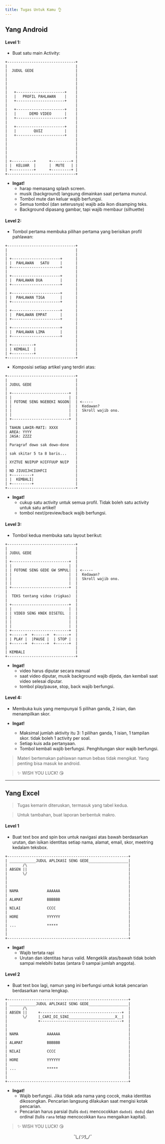 ```yaml
---
title: Tugas Untuk Kamu 👌
---
```


## Yang Android

#### Level 1:

+ Buat satu main Activity:

```
+-------------------------------+
|                               |
|  JUDUL GEDE                   |
|                               |
|                               |
|                               |
|                               |
|   +----------------------+    |
|   |   PROFIL PAHLAWAN    |    |
|   +----------------------+    |
|                               |
|   +----------------------+    |
|   |      DEMO VIDEO      |    |
|   +----------------------+    |
|                               |
|   +----------------------+    |
|   |        QUIZ          |    |
|   +----------------------+    |
|                               |
|                               |
|                               |
|                               |
|                               |
| +----------+      +---------+ |
| |  KELUAR  |      |  MUTE   | |
| +----------+      +---------+ |
+-------------------------------+
```

+ **Ingat!**
  * harap memasang splash screen.
  * musik (background) langsung dimainkan saat pertama muncul.
  * Tombol mute dan keluar wajib berfungsi.
  * Semua tombol (dan seterusnya) wajib ada ikon disamping teks.
  * Background dipasang gambar, tapi wajib membaur (silhuette)

#### Level 2:

+ Tombol pertama membuka pilihan pertama yang berisikan profil pahlawan:

```
+-------------------------------+
|                               |
|                               |
| +----------------------+      |
| |  PAHLAWAN   SATU     |      |
| +----------------------+      |
|                               |
| +----------------------+      |
| |  PAHLAWAN DUA        |      |
| +----------------------+      |
|                               |
| +----------------------+      |
| |  PAHLAWAN TIGA       |      |
| +----------------------+      |
|                               |
| +----------------------+      |
| |  PAHLAWAN EMPAT      |      |
| +----------------------+      |
|                               |
| +----------------------+      |
| |  PAHLAWAN LIMA       |      |
| +----------------------+      |
|                               |
| +----------+                  |
| | KEMBALI  |                  |
| +----------+                  |
+-------------------------------+
```

+ Komposisi setiap artikel yang terdiri atas:

```
+-------------------------------+
|                               |
| JUDUL GEDE                    |
|                               |
| +--------------------------+  |
| |                          |  |
| | FOTONE SENG NGEBEKI NGGON|  | <-----
| |                          |  |  Kedawan?
| |                          |  |  Skroll wajib ono.
| |                          |  |
| +--------------------------+  |
|                               |
| TAHUN LAHIR-MATI: XXXX        |
| AREA: YYYY                    |
| JASA: ZZZZ                    |
|                               |
| Paragraf dowo sak dowo-done   |
|                               |
| sak skitar 5 ta 8 baris...    |
|                               |
| XYZTUI NUIPUP HJIFFUUP NUIP   |
|                               |
| ND JIUUIJHCIUHFCI             |
| +---------+                   |
| |  KEMBALI|                   |
| +---------+                   |
+-------------------------------+
```

+ **Ingat!**
  * cukup satu activity untuk semua profil. Tidak boleh satu activity untuk satu artikel!
  * tombol next/preview/back wajib berfungsi.

#### Level 3:

+ Tombol kedua membuka satu layout berikut:

```
+-------------------------------+
|                               |
| JUDUL GEDE                    |
|                               |
| +--------------------------+  |
| |                          |  |
| | FOTONE SENG GEDE GW SMPUL|  | <-----
| |                          |  |  Kedawan?
| |                          |  |  Skroll wajib ono.
| |                          |  |
| +--------------------------+  |
|                               |
|  TEKS tentang video (rigkas)  |
|                               |
| +--------------------------+  |
| |                          |  |
| | VIDEO SENG KNEK DISETEL  |  |
| |                          |  |
| |                          |  |
| |                          |  |
| +--------------------------+  |
| +------+  +------+  +------+  |
| | PLAY |  |PAUSE |  | STOP |  |
| +------+  +------+  +------+  |
|                               |
| KEMBALI                       |
+-------------------------------+
```
+ **Ingat!**
  * video harus diputar secara manual
  * saat video diputar, musik background wajib dijeda, dan kembali saat video selesai diputar.
  * tombol play/pause, stop, back wajib berfungsi.

#### Level 4:

+ Membuka kuis yang mempunyai 5 pilihan ganda, 2 isian, dan menampilkan skor.

+ **Ingat!**
  * Maksimal jumlah aktivity itu 3: 1 pilihan ganda, 1 isian, 1 tampilan skor. tidak boleh 1 activity per soal.
  * Setiap kuis ada pertanyaan.
  * Tombol kembali wajib berfungsi. Penghitungan skor wajib berfungsi.

> Materi bertemakan pahlawan namun bebas tidak mengikat. Yang penting bisa masuk ke android.

> ✨ WISH YOU LUCK! 😘

***

## Yang Excel

> Tugas kemarin diteruskan, termasuk yang tabel kedua.

> Untuk tambahan, buat laporan berbentuk makro.

#### Level 1

+ Buat text box and spin box untuk navigasi atas bawah berdasarkan urutan, dan isikan identitas setiap nama, alamat, email, skor, meetring kedalam teksbox.

```
+-------------------------------------------------------+
| ____________JUDUL APLIKASI SENG GEDE__________________|
|       /\                                              |
| ABSEN ||                                              |
|       \/                                              |
|                                                       |
|                                                       |
|                                                       |
| NAMA             AAAAAA                               |
|                                                       |
| ALAMAT           BBBBBB                               |
|                                                       |
| NILAI            CCCC                                 |
|                                                       |
| HORE             YYYYYY                               |
|                                                       |
| ...              *****                                |
|                                                       |
|                                                       |
+-------------------------------------------------------+
```

+ **Ingat!**
  * Wajib tertata rapi
  * Urutan dan identitas harus valid. Mengeklik atas/bawah tidak boleh sampai melebihi batas (antara 0 sampai jumlah anggota).

#### Level 2

+ Buat text box lagi, namun yang ini berfungsi untuk kotak pencarian berdasarkan nama lengkap.

```
+-------------------------------------------------------+
| ____________JUDUL APLIKASI SENG GEDE__________________|
|       /\                                              |
| ABSEN ||     +-------------------------------------+  |
|       \/     |_CARI_DI_SINI_____________________X__|  |
|              +-------------------------------------+  |
|                                                       |
|                                                       |
| NAMA             AAAAAA                               |
|                                                       |
| ALAMAT           BBBBBB                               |
|                                                       |
| NILAI            CCCC                                 |
|                                                       |
| HORE             YYYYYY                               |
|                                                       |
| ...              *****                                |
|                                                       |
|                                                       |
+-------------------------------------------------------+
```

+ **Ingat!**
  * Wajib berfungsi. Jika tidak ada nama yang cocok, maka identitas dikosongkan. Pencarian langsung dilakukan saat mengisi kotak pencarian.
  * Pencarian harus parsial (tulis `dodi` mencocokkan `dadodi dedu`) dan ordinal (tulis `rana` tetap mencocokkan `Rana` mengaikan kapital).


> ✨ WISH YOU LUCK! 😘



<center><em>¯\_(ツ)_/¯</em></center>